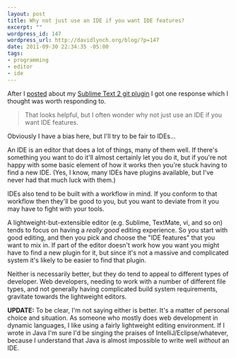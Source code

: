 ```yaml
--- 
layout: post
title: Why not just use an IDE if you want IDE features?
excerpt: ""
wordpress_id: 147
wordpress_url: http://davidlynch.org/blog/?p=147
date: 2011-09-30 22:34:35 -05:00
tags: 
- programming
- editor
- ide
---
```

After I <a href="http://davidlynch.org/blog/2011/09/sublime-text-2-git-plugin/">posted</a> about my <a href="https://github.com/kemayo/sublime-text-2-git/wiki">Sublime Text 2 git plugin</a> I got one response which I thought was worth responding to.

<blockquote cite="http://www.reddit.com/r/programming/comments/ktmh5/a_git_plugin_for_sublime_text_2/c2nbsth">That looks helpful, but I often wonder why not just use an IDE if you want IDE features.</blockquote>

Obviously I have a bias here, but I'll try to be fair to IDEs...

An IDE is an editor that does a lot of things, many of them well. If there's something you want to do it'll almost certainly let you do it, but if you're not happy with some basic element of how it works then you're stuck having to find a new IDE. (Yes, I know, many IDEs have plugins available, but I've never had that much luck with them.)

IDEs also tend to be built with a workflow in mind. If you conform to that workflow then they'll be good to you, but you want to deviate from it you may have to fight with your tools.

A lightweight-but-extensible editor (e.g. Sublime, TextMate, vi, and so on) tends to focus on having a *really good* editing experience. So you start with good editing, and then you pick and choose the "IDE features" that you want to mix in. If part of the editor doesn't work how you want you might have to find a new plugin for it, but since it's not a massive and complicated system it's likely to be easier to find that plugin.

Neither is necessarily better, but they do tend to appeal to different types of developer. Web developers, needing to work with a number of different file types, and not generally having complicated build system requirements, gravitate towards the lightweight editors.

<b>UPDATE:</b> To be clear, I'm not saying either is better. It's a matter of personal choice and situation. As someone who mostly does web development in dynamic languages, I like using a fairly lightweight editing environment. If I wrote in Java I'm sure I'd be singing the praises of IntelliJ/Eclipse/whatever, because I understand that Java is almost impossible to write well <em>without</em> an IDE.
